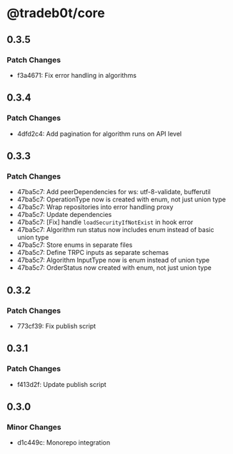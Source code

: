# @tradeb0t/core

## 0.3.5

### Patch Changes

- f3a4671: Fix error handling in algorithms

## 0.3.4

### Patch Changes

- 4dfd2c4: Add pagination for algorithm runs on API level

## 0.3.3

### Patch Changes

- 47ba5c7: Add peerDependencies for ws: utf-8-validate, bufferutil
- 47ba5c7: OperationType now is created with enum, not just union type
- 47ba5c7: Wrap repositories into error handling proxy
- 47ba5c7: Update dependencies
- 47ba5c7: [Fix] handle `loadSecurityIfNotExist` in hook error
- 47ba5c7: Algorithm run status now includes enum instead of basic union type
- 47ba5c7: Store enums in separate files
- 47ba5c7: Define TRPC inputs as separate schemas
- 47ba5c7: Algorithm InputType now is enum instead of union type
- 47ba5c7: OrderStatus now created with enum, not just union type

## 0.3.2

### Patch Changes

- 773cf39: Fix publish script

## 0.3.1

### Patch Changes

- f413d2f: Update publish script

## 0.3.0

### Minor Changes

- d1c449c: Monorepo integration
